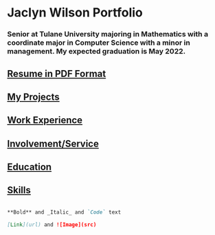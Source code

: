 
# **Jaclyn Wilson Portfolio**

### Senior at Tulane University majoring in Mathematics with a coordinate major in Computer Science with a minor in management. My expected graduation is May 2022.

## [Resume in PDF Format](https://github.com/jaclynwilson1/jaclynwilson1.github.io/blob/main/Jaclyn%20Wilson%20Resume.pdf)

## [My Projects](page1.md)

## [Work Experience](page2.md)

## [Involvement/Service](volunteer.md)

## [Education](education.md)

## [Skills](skills.md)





```markdown

**Bold** and _Italic_ and `Code` text

[Link](url) and ![Image](src)
```
